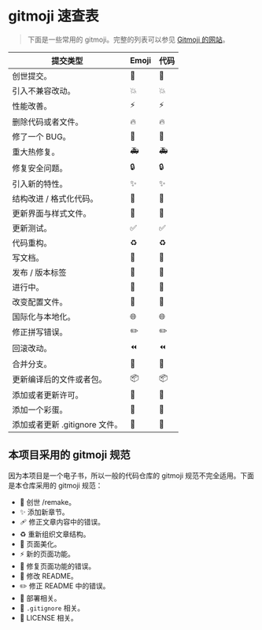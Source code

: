 # gitmoji 速查表

> 下面是一些常用的 gitmoji。完整的列表可以参见 [Gitmoji 的网站](https://gitmoji.js.org/)。

| 提交类型 | Emoji | 代码 |
| ---- | ---- | ---- |
| 创世提交。 | 🎉 | :tada: |
| 引入不兼容改动。 | 💥 | :boom: |
| 性能改善。 | ⚡️ | :zap: |
| 删除代码或者文件。 | 🔥 | :fire: |
| 修了一个 BUG。 | 🐛 | :bug: |
| 重大热修复。 | 🚑 | :ambulance: |
| 修复安全问题。 | 🔒 | :lock: |
| 引入新的特性。 | ✨ | :sparkles: |
| 结构改进 / 格式化代码。 | 🎨 | :art: |
| 更新界面与样式文件。 | 💄 | :lipstick: |
| 更新测试。 | ✅ | :white_check_mark: |
| 代码重构。 | ♻️ | :recycle: |
| 写文档。 | 📝 | :pencil: |
| 发布 / 版本标签 | 🔖 | :bookmark: |
| 进行中。 | 🚧 | :construction: |
| 改变配置文件。 | 🔧 | :wrench: |
| 国际化与本地化。 | 🌐 | :globe_with_meridians: |
| 修正拼写错误。 | ✏️ | :pencil2: |
| 回滚改动。 | ⏪ | :rewind: |
| 合并分支。 | 🔀 | :twisted_rightwards_arrows: |
| 更新编译后的文件或者包。 | 📦 | :package: |
| 添加或者更新许可。 | 📄 | :page_facing_up: |
| 添加一个彩蛋。 | 🥚 | :egg: |
| 添加或者更新 .gitignore 文件。 | 🙈 | :see_no_evil: |

## 本项目采用的 gitmoji 规范

因为本项目是一个电子书，所以一般的代码仓库的 gitmoji 规范不完全适用。下面是本仓库采用的 gitmoji 规范：

- 🎉 创世 /remake。
- ✨ 添加新章节。
- 🩹 修正文章内容中的错误。
- ♻️ 重新组织文章结构。
- 💄 页面美化。
- ⚡ 新的页面功能。
- 🐛 修复页面功能的错误。
- 📝 修改 README。
- ✏️ 修正 README 中的错误。
- 🚀 部署相关。
- 🙈 `.gitignore` 相关。
- 📄 LICENSE 相关。